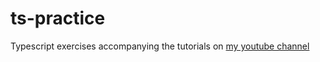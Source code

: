 # ts-practice

Typescript exercises accompanying the tutorials on [my youtube channel](https://www.youtube.com/channel/UCIlxGdEmkmo8wZIMwGEKo4A) 

